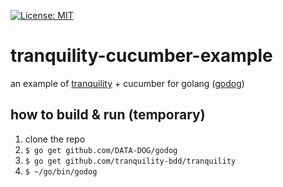 [![License: MIT](https://img.shields.io/badge/License-MIT-yellow.svg)](https://opensource.org/licenses/MIT)

# tranquility-cucumber-example

an example of [tranquility](https://github.com/tranquility-bdd/tranquility) + cucumber for golang ([godog](https://github.com/DATA-DOG/godog))

## how to build & run (temporary)

1. clone the repo
2. `$ go get github.com/DATA-DOG/godog`
3. `$ go get github.com/tranquility-bdd/tranquility`
3. `$ ~/go/bin/godog`
